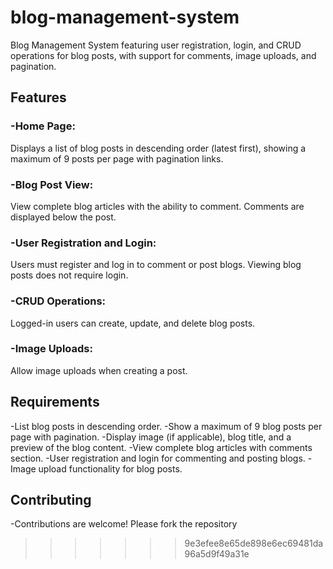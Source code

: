 # blog-management-system
Blog Management System featuring user registration, login, and CRUD operations for blog posts, with support for comments, image uploads, and pagination.

## Features
### -Home Page: 
Displays a list of blog posts in descending order (latest first), showing a maximum of 9 posts per page with pagination links.
### -Blog Post View: 
View complete blog articles with the ability to comment. Comments are displayed below the post.
### -User Registration and Login: 
Users must register and log in to comment or post blogs. Viewing blog posts does not require login.
### -CRUD Operations: 
Logged-in users can create, update, and delete blog posts.
### -Image Uploads: 
Allow image uploads when creating a post.
## Requirements
-List blog posts in descending order.
-Show a maximum of 9 blog posts per page with pagination.
-Display image (if applicable), blog title, and a preview of the blog content.
-View complete blog articles with comments section.
-User registration and login for commenting and posting blogs.
-Image upload functionality for blog posts.
## Contributing
-Contributions are welcome! Please fork the repository
>>>>>>> 9e3efee8e65de898e6ec69481da96a5d9f49a31e
